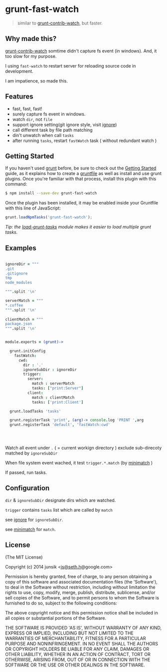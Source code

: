 # grunt-fast-watch

> similar to [grunt-contrib-watch](https://github.com/gruntjs/grunt-contrib-watch), but faster. 

## Why made this?

[grunt-contrib-watch](https://github.com/gruntjs/grunt-contrib-watch) somtime didn't capture fs event (in windows). And, it too slow for my purpose.

I using `fast-watch` to restart server for reloading source code in development.

I am impatience, so made this.



## Features

* fast, fast, fast!
* surely capture fs event in windows.
* watch `dir`, not `file`
* support ignore setting(git ignore style, visit [ignore][ig]) 
* call different task by file path matching   
* din't unwatch when call `tasks`
* after running `tasks`, restart `fastWatch` task ( without redundant watch ) 

[ig]: https://www.npmjs.org/package/ignore
## Getting Started

If you haven't used [grunt][] before, be sure to check out the [Getting Started][] guide, as it explains how to create a [gruntfile][Getting Started] as well as install and use grunt plugins. Once you're familiar with that process, install this plugin with this command:

```bash
$ npm install --save-dev grunt-fast-watch
```

Once the plugin has been installed, it may be enabled inside your Gruntfile with this line of JavaScript:

```js
grunt.loadNpmTasks('grunt-fast-watch');
```

*Tip: the [load-grunt-tasks](https://github.com/sindresorhus/load-grunt-tasks) module makes it easier to load multiple grunt tasks.*

[grunt]: http://gruntjs.com
[Getting Started]: https://github.com/gruntjs/grunt/wiki/Getting-started


## Examples
 

```coffee
 
ignoreDir = """ 
.git
.gitignore
tmp
node_modules

""".split '\n' 

serverMatch = """
*.coffee 
""".split '\n'
  
clientMatch = """
package.json
""".split '\n'    


module.exports = (grunt)->   

  grunt.initConfig       
    fastWatch:    
      cwd:     
        dir : '.'
        ignoreSubDir : ignoreDir 
        trigger:
          server:  
            match : serverMatch
            tasks: ["print:Server"]
          client: 
            match : clientMatch 
            tasks: ['print:Client']

  grunt.loadTasks 'tasks' 

  grunt.registerTask 'print', (arg)-> console.log 'PRINT ',arg
  grunt.registerTask 'default', 'fastWatch:cwd'


   
```

Watch all event under `.` ( = current workign directory ) exclude sub-direcoty matched by `ignoreSubDir`

When file system event wached, it test `trigger.*.match` (by [minimatch][mm] )

If passed, run tasks.


[mm]:https://www.npmjs.org/package/minimatch

 

## Configuration


`dir` & `ignoreSubDir` designate dirs which are watched.

`trigger` contains `tasks` list which are called by `match`


see [ignore][ig] for `ignoreSubDir`.

see [minimatch][mm] for `match`.


## License

(The MIT License)

Copyright (c) 2014 junsik &lt;js@seth.h@google.com&gt;

Permission is hereby granted, free of charge, to any person obtaining
a copy of this software and associated documentation files (the
'Software'), to deal in the Software without restriction, including
without limitation the rights to use, copy, modify, merge, publish,
distribute, sublicense, and/or sell copies of the Software, and to
permit persons to whom the Software is furnished to do so, subject to
the following conditions:

The above copyright notice and this permission notice shall be
included in all copies or substantial portions of the Software.

THE SOFTWARE IS PROVIDED 'AS IS', WITHOUT WARRANTY OF ANY KIND,
EXPRESS OR IMPLIED, INCLUDING BUT NOT LIMITED TO THE WARRANTIES OF
MERCHANTABILITY, FITNESS FOR A PARTICULAR PURPOSE AND NONINFRINGEMENT.
IN NO EVENT SHALL THE AUTHORS OR COPYRIGHT HOLDERS BE LIABLE FOR ANY
CLAIM, DAMAGES OR OTHER LIABILITY, WHETHER IN AN ACTION OF CONTRACT,
TORT OR OTHERWISE, ARISING FROM, OUT OF OR IN CONNECTION WITH THE
SOFTWARE OR THE USE OR OTHER DEALINGS IN THE SOFTWARE.


[sh]: https://github.com/sindresorhus/grunt-shell 
[sp]: https://github.com/cri5ti/grunt-shell-spawn